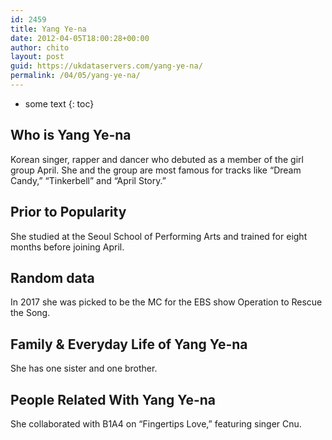 ```yaml
---
id: 2459
title: Yang Ye-na
date: 2012-04-05T18:00:28+00:00
author: chito
layout: post
guid: https://ukdataservers.com/yang-ye-na/
permalink: /04/05/yang-ye-na/
---
```


* some text
{: toc}
          
          
## Who is  Yang Ye-na
                  
                  
                  
Korean singer, rapper and dancer who debuted as a member of the girl group April. She and the group are most famous for tracks like &#8220;Dream Candy,&#8221; &#8220;Tinkerbell&#8221; and &#8220;April Story.&#8221;
                  
                
                
                
## Prior to Popularity 
                  
                  
                  
She studied at the Seoul School of Performing Arts and trained for eight months before joining April.
                  
                
                
                
## Random data 
                  
                  
                  
In 2017 she was picked to be the MC for the EBS show Operation to Rescue the Song.
                  
                
                
                
## Family & Everyday Life of Yang Ye-na
                  
                  
                  
She has one sister and one brother.
                  
                
                
                
## People Related With  Yang Ye-na
                  
                  
                  
She collaborated with B1A4 on &#8220;Fingertips Love,&#8221; featuring singer Cnu.
                  
                
              
            
          
          
          
    
    
  
